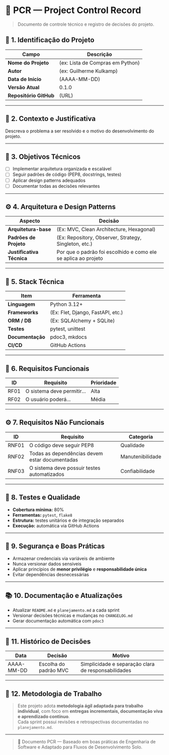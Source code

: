 # 🧩 PCR — Project Control Record

> Documento de controle técnico e registro de decisões do projeto.


## 🧭 1. Identificação do Projeto

| Campo | Descrição |
|--------|------------|
| **Nome do Projeto** | (ex: Lista de Compras em Python) |
| **Autor** | (ex: Guilherme Kulkamp) |
| **Data de Início** | (AAAA-MM-DD) |
| **Versão Atual** | 0.1.0 |
| **Repositório GitHub** | (URL) |

---

## 🧱 2. Contexto e Justificativa

Descreva o problema a ser resolvido e o motivo do desenvolvimento do projeto.

---

## 🎯 3. Objetivos Técnicos

- [ ] Implementar arquitetura organizada e escalável  
- [ ] Seguir padrões de código (PEP8, docstrings, testes)  
- [ ] Aplicar design patterns adequados  
- [ ] Documentar todas as decisões relevantes

---

## ⚙️ 4. Arquitetura e Design Patterns

| Aspecto | Decisão |
|----------|----------|
| **Arquitetura-base** | (Ex: MVC, Clean Architecture, Hexagonal) |
| **Padrões de Projeto** | (Ex: Repository, Observer, Strategy, Singleton, etc.) |
| **Justificativa Técnica** | Por que o padrão foi escolhido e como ele se aplica ao projeto |

---

## 🧩 5. Stack Técnica

| Item | Ferramenta |
|------|-------------|
| **Linguagem** | Python 3.12+ |
| **Frameworks** | (Ex: Flet, Django, FastAPI, etc.) |
| **ORM / DB** | (Ex: SQLAlchemy + SQLite) |
| **Testes** | pytest, unittest |
| **Documentação** | pdoc3, mkdocs |
| **CI/CD** | GitHub Actions |

---

## 📜 6. Requisitos Funcionais

| ID | Requisito | Prioridade |
|----|------------|-------------|
| RF01 | O sistema deve permitir... | Alta |
| RF02 | O usuário poderá... | Média |

---

## ⚙️ 7. Requisitos Não Funcionais

| ID | Requisito | Categoria |
|----|------------|-----------|
| RNF01 | O código deve seguir PEP8 | Qualidade |
| RNF02 | Todas as dependências devem estar documentadas | Manutenibilidade |
| RNF03 | O sistema deve possuir testes automatizados | Confiabilidade |

---

## 🧪 8. Testes e Qualidade

- **Cobertura mínima:** 80%  
- **Ferramentas:** `pytest`, `flake8`  
- **Estrutura:** testes unitários e de integração separados  
- **Execução:** automática via GitHub Actions  

---

## 🧭 9. Segurança e Boas Práticas

- Armazenar credenciais via variáveis de ambiente  
- Nunca versionar dados sensíveis  
- Aplicar princípios de **menor privilégio** e **responsabilidade única**  
- Evitar dependências desnecessárias

---

## 📚 10. Documentação e Atualizações

- Atualizar `README.md` e `planejamento.md` a cada sprint  
- Versionar decisões técnicas e mudanças no `CHANGELOG.md`  
- Gerar documentação automática com `pdoc3`  

---

## 🔁 11. Histórico de Decisões

| Data | Decisão | Motivo |
|-------|----------|--------|
| AAAA-MM-DD | Escolha do padrão MVC | Simplicidade e separação clara de responsabilidades |

---

## 🧭 12. Metodologia de Trabalho

> Este projeto adota **metodologia ágil adaptada para trabalho individual**, com foco em **entregas incrementais, documentação viva e aprendizado contínuo**.  
> Cada sprint possui revisões e retrospectivas documentadas no `planejamento.md`.

---

> 🧩 Documento PCR — Baseado em boas práticas de Engenharia de Software e Adaptado para Fluxos de Desenvolvimento Solo.

